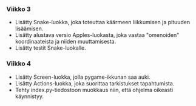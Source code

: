 ### Viikko 3

- Lisätty Snake-luokka, joka toteuttaa käärmeen liikkumisen ja pituuden lisäämisen.
- Lisätty alustava versio Apples-luokasta, joka vastaa "omenoiden" koordinaateista ja niiden muuttamisesta.
- Lisätty testit Snake-luokalle.


### Viikko 4

- Lisätty Screen-luokka, jolla pygame-ikkunan saa auki.
- Lisätty Actions-luokka, joka suorittaa tarkistukset tapahtumista.
- Tehty index.py-tiedostoon muokkaus niin, että ohjelma oikeasti käynnistyy.
